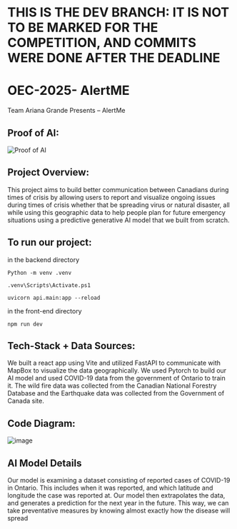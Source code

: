 # THIS IS THE DEV BRANCH: IT IS NOT TO BE MARKED FOR THE COMPETITION, AND COMMITS WERE DONE AFTER THE DEADLINE

# OEC-2025- AlertME
Team Ariana Grande Presents – AlertMe

## Proof of AI:

![Proof of AI](src/frontend/f/oec/assets/proofOFAI.png)

## Project Overview:
This project aims to build better communication between Canadians during times of crisis by allowing users to report and visualize ongoing issues during times of crisis whether that be spreading virus or natural disaster, all while using this geographic data to help people plan for future emergency situations using a predictive generative AI model that we built from scratch.

## To run our project:
in the backend directory
```
Python -m venv .venv
```
```
.venv\Scripts\Activate.ps1
```
```
uvicorn api.main:app --reload
```

in the front-end directory
```
npm run dev
```
## Tech-Stack + Data Sources:
We built a react app using Vite and utilized FastAPI to communicate with MapBox to visualize the data geographically. We used Pytorch to build our AI model and used COVID-19 data from the government of Ontario to train it. The wild fire data was collected from the Canadian National Forestry Database and the Earthquake data was collected from the Government of Canada site.

## Code Diagram:
![image](https://github.com/user-attachments/assets/3daa1161-7c03-49b2-802f-931cb9d2def9)


## AI Model Details
Our model is examining a dataset consisting of reported cases of COVID-19 in Ontario. This includes when it was reported, and which latitude and longitude the case was reported at. Our model then extrapolates the data, and generates a prediction for the next year in the future. This way, we can take preventative measures by knowing almost exactly how the disease will spread
